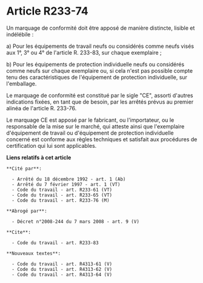 # Article R233-74

Un marquage de conformité doit être apposé de manière distincte, lisible et indélébile :

a) Pour les équipements de travail neufs ou considérés comme neufs visés aux 1°, 3° ou 4° de l'article R. 233-83, sur chaque
exemplaire ;

b) Pour les équipements de protection individuelle neufs ou considérés comme neufs sur chaque exemplaire ou, si cela n'est
pas possible compte tenu des caractéristiques de l'équipement de protection individuelle, sur l'emballage.

Le marquage de conformité est constitué par le sigle "CE", assorti d'autres indications fixées, en tant que de besoin, par
les arrêtés prévus au premier alinéa de l'article R. 233-76.

Le marquage CE est apposé par le fabricant, ou l'importateur, ou le responsable de la mise sur le marché, qui atteste ainsi
que l'exemplaire d'équipement de travail ou d'équipement de protection individuelle concerné est conforme aux règles
techniques et satisfait aux procédures de certification qui lui sont applicables.

**Liens relatifs à cet article**

	**Cité par**:

	  - Arrêté du 18 décembre 1992 - art. 1 (Ab)
	  - Arrêté du 7 février 1997 - art. 1 (VT)
	  - Code du travail - art. R233-61 (VT)
	  - Code du travail - art. R233-65 (VT)
	  - Code du travail - art. R233-76 (M)

	**Abrogé par**:

	  - Décret n°2008-244 du 7 mars 2008 - art. 9 (V)

	**Cite**:

	  - Code du travail - art. R233-83

	**Nouveaux textes**:

	  - Code du travail - art. R4313-61 (V)
	  - Code du travail - art. R4313-62 (V)
	  - Code du travail - art. R4313-64 (V)
